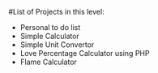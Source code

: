 #List of Projects in this level:

* Personal to do list
* Simple Calculator
* Simple Unit Convertor
* Love Percentage Calculator using PHP
* Flame Calculator
